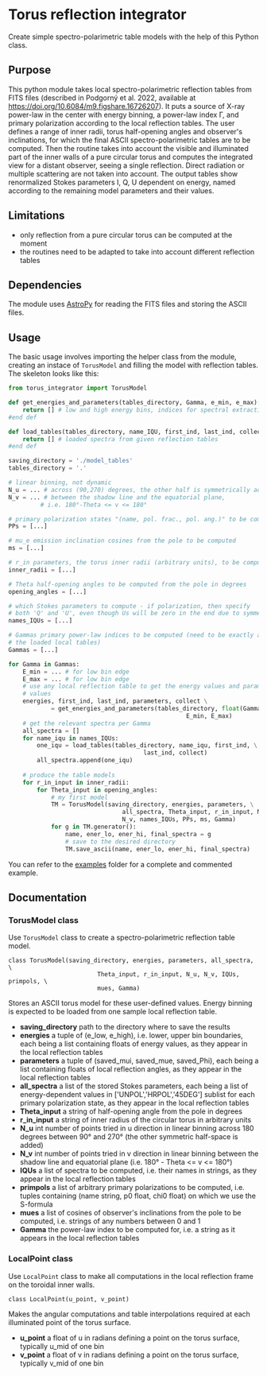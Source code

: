 # Torus reflection integrator

Create simple spectro-polarimetric table models with the help of this Python class.

## Purpose

This python module takes local spectro-polarimetric reflection tables from FITS files (described in Podgorný et al. 2022, available at https://doi.org/10.6084/m9.figshare.16726207). It puts a source of X-ray power-law in the center with energy binning, a power-law index Γ, and primary polarization according to the local reflection tables. The user defines a range of inner radii, torus half-opening angles and observer's inclinations, for which the final ASCII spectro-polarimetric tables are to be computed. Then the routine takes into account the visible and illuminated part of the inner walls of a pure circular torus and computes the integrated view for a distant observer, seeing a single reflection. Direct radiation or multiple scattering are not taken into account. The output tables show renormalized Stokes parameters I, Q, U dependent on energy, named according to the remaining model parameters and their values.

## Limitations

* only reflection from a pure circular torus can be computed at the moment
* the routines need to be adapted to take into account different reflection tables

## Dependencies

The module uses [AstroPy](https://www.astropy.org/) for reading the FITS files and storing the ASCII files.


## Usage

The basic usage involves importing the helper class from the module, creating an instace of `TorusModel` and filling the model with reflection tables. The skeleton looks like this:

```python
from torus_integrator import TorusModel

def get_energies_and_parameters(tables_directory, Gamma, e_min, e_max):
	return [] # low and high energy bins, indices for spectral extraction, parameter values from given reflection tables
#end def

def load_tables(tables_directory, name_IQU, first_ind, last_ind, collect):
	return [] # loaded spectra from given reflection tables
#end def

saving_directory = './model_tables'
tables_directory = '.'

# linear binning, not dynamic
N_u = ... # across (90,270) degrees, the other half is symmetrically added
N_v = ... # between the shadow line and the equatorial plane,
         # i.e. 180°-Theta <= v <= 180°

# primary polarization states "(name, pol. frac., pol. ang.)" to be computed
PPs = [...]

# mu_e emission inclination cosines from the pole to be computed
ms = [...]

# r_in parameters, the torus inner radii (arbitrary units), to be computed
inner_radii = [...]

# Theta half-opening angles to be computed from the pole in degrees
opening_angles = [...]

# which Stokes parameters to compute - if polarization, then specify 
# both 'Q' and 'U', even though Us will be zero in the end due to symmetry
names_IQUs = [...]

# Gammas primary power-law indices to be computed (need to be exactly as in 
# the loaded local tables)
Gammas = [...]

for Gamma in Gammas:
    E_min = ... # for low bin edge
    E_max = ... # for low bin edge
    # use any local reflection table to get the energy values and parameter 
    # values
    energies, first_ind, last_ind, parameters, collect \
            = get_energies_and_parameters(tables_directory, float(Gamma), \
                                                  E_min, E_max)
    # get the relevant spectra per Gamma
    all_spectra = []
    for name_iqu in names_IQUs:
        one_iqu = load_tables(tables_directory, name_iqu, first_ind, \
                                      last_ind, collect)
        all_spectra.append(one_iqu)
        
    # produce the table models
    for r_in_input in inner_radii:
        for Theta_input in opening_angles:
            # my first model
            TM = TorusModel(saving_directory, energies, parameters, \
                                all_spectra, Theta_input, r_in_input, N_u, \
                                N_v, names_IQUs, PPs, ms, Gamma)
            for g in TM.generator():
                name, ener_lo, ener_hi, final_spectra = g
                # save to the desired directory
                TM.save_ascii(name, ener_lo, ener_hi, final_spectra)
```

You can refer to the [examples](tree/main/examples) folder for a complete and commented example.

## Documentation

### TorusModel class

Use `TorusModel` class to create a spectro-polarimetric reflection table model.

```
class TorusModel(saving_directory, energies, parameters, all_spectra, \
                         Theta_input, r_in_input, N_u, N_v, IQUs, primpols, \
                         mues, Gamma)
```
Stores an ASCII torus model for these user-defined values. Energy binning is expected to be loaded from one sample local reflection table.

* **saving_directory**
path to the directory where to save the results
* **energies**
a tuple of (e_low, e_high), i.e. lower, upper bin boundaries, each being a list containing floats of energy values, as they appear in the local reflection tables
* **parameters**
a tuple of (saved_mui, saved_mue, saved_Phi), each being a list containing floats of local reflection angles, as they appear in the local reflection tables
* **all_spectra**
a list of the stored Stokes parameters, each being a list of energy-dependent values in ['UNPOL','HRPOL','45DEG'] sublist for each primary polarization state, as they appear in the local reflection tables 
* **Theta_input**
a string of half-opening angle from the pole in degrees
* **r_in_input**
a string of inner radius of the circular torus in arbitrary units
* **N_u**
int number of points tried in u direction in linear binning across 180 degrees between 90° and 270° (the other symmetric half-space is added)
* **N_v**
int number of points tried in v direction in linear binning between the shadow line and equatorial plane (i.e. 180° - Theta <= v <= 180°)
* **IQUs**
a list of spectra to be computed, i.e. their names in strings, as they appear in the local reflection tables
* **primpols**
a list of arbitrary primary polarizations to be computed, i.e. tuples containing (name string, p0 float, chi0 float) on which we use the S-formula
* **mues**
a list of cosines of observer's inclinations from the pole to be computed, i.e. strings of any numbers between 0 and 1
* **Gamma**
the power-law index to be computed for, i.e. a string as it appears in the local reflection tables

### LocalPoint class

Use `LocalPoint` class to make all computations in the local reflection frame on the toroidal inner walls.
```
class LocalPoint(u_point, v_point)
```

Makes the angular computations and table interpolations required at each illuminated point of the torus surface.
        
* **u_point**
a float of u in radians defining a point on the torus surface, typically u_mid of one bin
* **v_point**
a float of v in radians defining a point on the torus surface, typically v_mid of one bin
